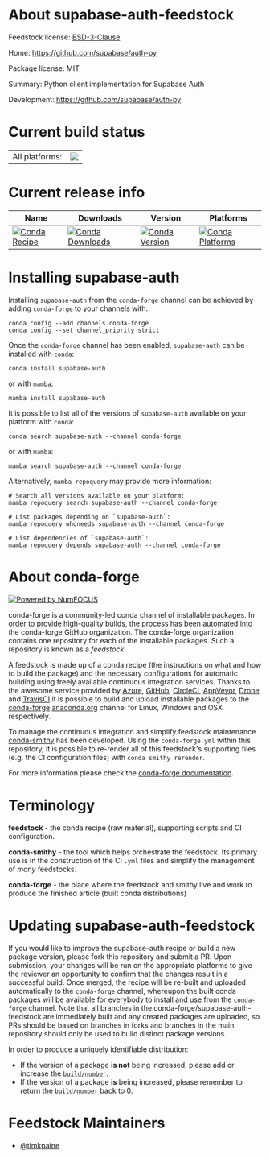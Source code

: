 About supabase-auth-feedstock
=============================

Feedstock license: [BSD-3-Clause](https://github.com/conda-forge/supabase-auth-feedstock/blob/main/LICENSE.txt)

Home: https://github.com/supabase/auth-py

Package license: MIT

Summary: Python client implementation for Supabase Auth

Development: https://github.com/supabase/auth-py

Current build status
====================


<table><tr><td>All platforms:</td>
    <td>
      <a href="https://dev.azure.com/conda-forge/feedstock-builds/_build/latest?definitionId=26401&branchName=main">
        <img src="https://dev.azure.com/conda-forge/feedstock-builds/_apis/build/status/supabase-auth-feedstock?branchName=main">
      </a>
    </td>
  </tr>
</table>

Current release info
====================

| Name | Downloads | Version | Platforms |
| --- | --- | --- | --- |
| [![Conda Recipe](https://img.shields.io/badge/recipe-supabase--auth-green.svg)](https://anaconda.org/conda-forge/supabase-auth) | [![Conda Downloads](https://img.shields.io/conda/dn/conda-forge/supabase-auth.svg)](https://anaconda.org/conda-forge/supabase-auth) | [![Conda Version](https://img.shields.io/conda/vn/conda-forge/supabase-auth.svg)](https://anaconda.org/conda-forge/supabase-auth) | [![Conda Platforms](https://img.shields.io/conda/pn/conda-forge/supabase-auth.svg)](https://anaconda.org/conda-forge/supabase-auth) |

Installing supabase-auth
========================

Installing `supabase-auth` from the `conda-forge` channel can be achieved by adding `conda-forge` to your channels with:

```
conda config --add channels conda-forge
conda config --set channel_priority strict
```

Once the `conda-forge` channel has been enabled, `supabase-auth` can be installed with `conda`:

```
conda install supabase-auth
```

or with `mamba`:

```
mamba install supabase-auth
```

It is possible to list all of the versions of `supabase-auth` available on your platform with `conda`:

```
conda search supabase-auth --channel conda-forge
```

or with `mamba`:

```
mamba search supabase-auth --channel conda-forge
```

Alternatively, `mamba repoquery` may provide more information:

```
# Search all versions available on your platform:
mamba repoquery search supabase-auth --channel conda-forge

# List packages depending on `supabase-auth`:
mamba repoquery whoneeds supabase-auth --channel conda-forge

# List dependencies of `supabase-auth`:
mamba repoquery depends supabase-auth --channel conda-forge
```


About conda-forge
=================

[![Powered by
NumFOCUS](https://img.shields.io/badge/powered%20by-NumFOCUS-orange.svg?style=flat&colorA=E1523D&colorB=007D8A)](https://numfocus.org)

conda-forge is a community-led conda channel of installable packages.
In order to provide high-quality builds, the process has been automated into the
conda-forge GitHub organization. The conda-forge organization contains one repository
for each of the installable packages. Such a repository is known as a *feedstock*.

A feedstock is made up of a conda recipe (the instructions on what and how to build
the package) and the necessary configurations for automatic building using freely
available continuous integration services. Thanks to the awesome service provided by
[Azure](https://azure.microsoft.com/en-us/services/devops/), [GitHub](https://github.com/),
[CircleCI](https://circleci.com/), [AppVeyor](https://www.appveyor.com/),
[Drone](https://cloud.drone.io/welcome), and [TravisCI](https://travis-ci.com/)
it is possible to build and upload installable packages to the
[conda-forge](https://anaconda.org/conda-forge) [anaconda.org](https://anaconda.org/)
channel for Linux, Windows and OSX respectively.

To manage the continuous integration and simplify feedstock maintenance
[conda-smithy](https://github.com/conda-forge/conda-smithy) has been developed.
Using the ``conda-forge.yml`` within this repository, it is possible to re-render all of
this feedstock's supporting files (e.g. the CI configuration files) with ``conda smithy rerender``.

For more information please check the [conda-forge documentation](https://conda-forge.org/docs/).

Terminology
===========

**feedstock** - the conda recipe (raw material), supporting scripts and CI configuration.

**conda-smithy** - the tool which helps orchestrate the feedstock.
                   Its primary use is in the construction of the CI ``.yml`` files
                   and simplify the management of *many* feedstocks.

**conda-forge** - the place where the feedstock and smithy live and work to
                  produce the finished article (built conda distributions)


Updating supabase-auth-feedstock
================================

If you would like to improve the supabase-auth recipe or build a new
package version, please fork this repository and submit a PR. Upon submission,
your changes will be run on the appropriate platforms to give the reviewer an
opportunity to confirm that the changes result in a successful build. Once
merged, the recipe will be re-built and uploaded automatically to the
`conda-forge` channel, whereupon the built conda packages will be available for
everybody to install and use from the `conda-forge` channel.
Note that all branches in the conda-forge/supabase-auth-feedstock are
immediately built and any created packages are uploaded, so PRs should be based
on branches in forks and branches in the main repository should only be used to
build distinct package versions.

In order to produce a uniquely identifiable distribution:
 * If the version of a package **is not** being increased, please add or increase
   the [``build/number``](https://docs.conda.io/projects/conda-build/en/latest/resources/define-metadata.html#build-number-and-string).
 * If the version of a package **is** being increased, please remember to return
   the [``build/number``](https://docs.conda.io/projects/conda-build/en/latest/resources/define-metadata.html#build-number-and-string)
   back to 0.

Feedstock Maintainers
=====================

* [@timkpaine](https://github.com/timkpaine/)

